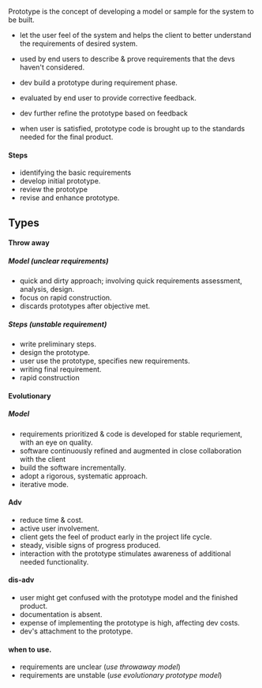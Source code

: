 Prototype is the concept of developing a model or sample for the system to be built. 

- let the user feel of the system and helps the client to better understand the requirements of desired system. 


- used by end users to describe & prove requirements that the devs haven't considered. 
- dev build a prototype during requirement phase. 
- evaluated by end user to provide corrective feedback. 
- dev further refine the prototype based on feedback 
- when user is satisfied, prototype code is brought up to the standards needed for the final product. 

#### Steps 
- identifying the basic requirements 
- develop initial prototype. 
- review the prototype
- revise and enhance prototype. 


## Types 
#### Throw away
##### Model  (unclear requirements)
- quick and dirty approach; involving quick requirements assessment, analysis, design. 
- focus on rapid construction. 
- discards prototypes after objective met. 

##### Steps (unstable requirement)
- write preliminary steps. 
- design the prototype. 
- user use the prototype, specifies new requirements. 
- writing final requirement. 
- rapid construction 
#### Evolutionary 

##### Model 
- requirements prioritized & code is developed for stable requriement, with an eye on quality. 
- software continuously refined and augmented in close collaboration with the client
- build the software incrementally. 
- adopt a rigorous, systematic approach. 
- iterative mode. 

#### Adv 

- reduce time & cost. 
- active user involvement. 
- client gets the feel of product early in the project life cycle. 
- steady, visible signs of progress produced. 
- interaction with the prototype stimulates awareness of additional needed functionality. 


#### dis-adv
- user might get confused with the prototype model and the finished product. 
- documentation is absent. 
- expense of implementing the prototype is high, affecting dev costs. 
- dev's attachment to the prototype. 

#### when to use. 
- requirements are unclear (*use throwaway model*)
- requirements are unstable (*use evolutionary prototype model*)